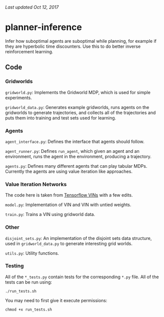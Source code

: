 _Last updated Oct 12, 2017_

# planner-inference
Infer how suboptimal agents are suboptimal while planning, for example if they
are hyperbolic time discounters. Use this to do better inverse reinforcement
learning.

## Code

### Gridworlds

`gridworld.py`: Implements the Gridworld MDP, which is used for simple
experiments.

`gridworld_data.py`: Generates example gridworlds, runs agents on the gridworlds
to generate trajectories, and collects all of the trajectories and puts them
into training and test sets used for learning.

### Agents

`agent_interface.py`: Defines the interface that agents should follow.

`agent_runner.py`: Defines `run_agent`, which given an agent and an environment,
runs the agent in the environment, producing a trajectory.

`agents.py`: Defines many different agents that can play tabular MDPs. Currently
the agents are using value iteration like approaches.

### Value Iteration Networks

The code here is taken from [Tensorflow
VINs](https://github.com/TheAbhiKumar/tensorflow-value-iteration-networks) with
a few edits.

`model.py`: Implementation of VIN and VIN with untied weights.

`train.py`: Trains a VIN using gridworld data.

### Other

`disjoint_sets.py`: An implementation of the disjoint sets data structure, used in `gridworld_data.py` to generate interesting grid worlds.

`utils.py`: Utility functions.

### Testing

All of the `*_tests.py` contain tests for the corresponding `*.py` file. All of
the tests can be run using:

    ./run_tests.sh

You may need to first give it execute permissions:

    chmod +x run_tests.sh